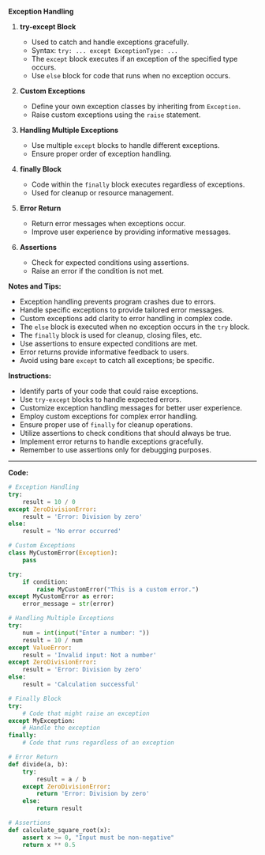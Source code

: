 
**Exception Handling**

1. **try-except Block**
   - Used to catch and handle exceptions gracefully.
   - Syntax: `try: ... except ExceptionType: ...`
   - The `except` block executes if an exception of the specified type occurs.
   - Use `else` block for code that runs when no exception occurs.
   
2. **Custom Exceptions**
   - Define your own exception classes by inheriting from `Exception`.
   - Raise custom exceptions using the `raise` statement.
   
3. **Handling Multiple Exceptions**
   - Use multiple `except` blocks to handle different exceptions.
   - Ensure proper order of exception handling.
   
4. **finally Block**
   - Code within the `finally` block executes regardless of exceptions.
   - Used for cleanup or resource management.
   
5. **Error Return**
   - Return error messages when exceptions occur.
   - Improve user experience by providing informative messages.
   
6. **Assertions**
   - Check for expected conditions using assertions.
   - Raise an error if the condition is not met.

**Notes and Tips:**
- Exception handling prevents program crashes due to errors.
- Handle specific exceptions to provide tailored error messages.
- Custom exceptions add clarity to error handling in complex code.
- The `else` block is executed when no exception occurs in the `try` block.
- The `finally` block is used for cleanup, closing files, etc.
- Use assertions to ensure expected conditions are met.
- Error returns provide informative feedback to users.
- Avoid using bare `except` to catch all exceptions; be specific.

**Instructions:**
- Identify parts of your code that could raise exceptions.
- Use `try-except` blocks to handle expected errors.
- Customize exception handling messages for better user experience.
- Employ custom exceptions for complex error handling.
- Ensure proper use of `finally` for cleanup operations.
- Utilize assertions to check conditions that should always be true.
- Implement error returns to handle exceptions gracefully.
- Remember to use assertions only for debugging purposes.
---
**Code:**

```python
# Exception Handling
try:
    result = 10 / 0
except ZeroDivisionError:
    result = 'Error: Division by zero'
else:
    result = 'No error occurred'

# Custom Exceptions
class MyCustomError(Exception):
    pass

try:
    if condition:
        raise MyCustomError("This is a custom error.")
except MyCustomError as error:
    error_message = str(error)

# Handling Multiple Exceptions
try:
    num = int(input("Enter a number: "))
    result = 10 / num
except ValueError:
    result = 'Invalid input: Not a number'
except ZeroDivisionError:
    result = 'Error: Division by zero'
else:
    result = 'Calculation successful'

# Finally Block
try:
    # Code that might raise an exception
except MyException:
    # Handle the exception
finally:
    # Code that runs regardless of an exception

# Error Return
def divide(a, b):
    try:
        result = a / b
    except ZeroDivisionError:
        return 'Error: Division by zero'
    else:
        return result

# Assertions
def calculate_square_root(x):
    assert x >= 0, "Input must be non-negative"
    return x ** 0.5
```
